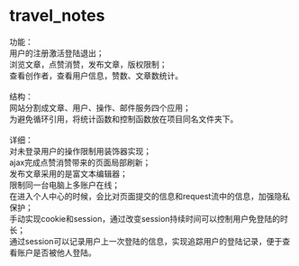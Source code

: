 # travel_notes
功能：<br>
用户的注册激活登陆退出；<br>
浏览文章，点赞消赞，发布文章，版权限制；<br>
查看创作者，查看用户信息，赞数、文章数统计。<br><br>
结构：<br>
网站分割成文章、用户、操作、邮件服务四个应用；<br>
为避免循环引用，将统计函数和控制函数放在项目同名文件夹下。<br><br>
详细：<br>
对未登录用户的操作限制用装饰器实现；<br>
ajax完成点赞消赞带来的页面局部刷新；<br>
发布文章采用的是富文本编辑器；<br>
限制同一台电脑上多账户在线；<br>
在进入个人中心的时候，会比对页面提交的信息和request流中的信息，加强隐私保护；<br>
手动实现cookie和session，通过改变session持续时间可以控制用户免登陆的时长；<br>
通过session可以记录用户上一次登陆的信息，实现追踪用户的登陆记录，便于查看账户是否被他人登陆。<br>
